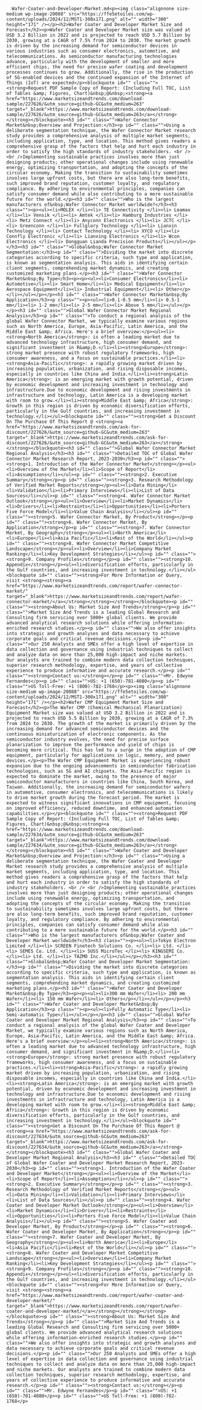       Wafer-Coater-and-Developer-Market.md<p><img class="alignnone size-medium wp-image-20088" src="https://ffe5etoiles.com/wp-content/uploads/2024/12/MST1-300x171.png" alt="" width="300" height="171" /></p><h2>Wafer Coater and Developer Market Size and Forecast</h2><p>Wafer Coater and Developer Market size was valued at USD 3.2 Billion in 2022 and is projected to reach USD 5.7 Billion by 2030, growing at a CAGR of 7.5% from 2024 to 2030. The market growth is driven by the increasing demand for semiconductor devices in various industries such as consumer electronics, automotive, and telecommunications. As semiconductor manufacturing technologies advance, particularly with the development of smaller and more efficient chips, the need for precise wafer coating and development processes continues to grow. Additionally, the rise in the production of 5G-enabled devices and the continued expansion of the Internet of Things (IoT) are expected</p><blockquote id="" class=""><strong>Request PDF Sample Copy of Report: (Including Full TOC, List of Tables &amp; Figures, Chart)&nbsp;@&nbsp;<strong><a href="https://www.marketsizeandtrends.com/download-sample/227626/&utm_source=github-GC&utm_medium=263" target="_blank">https://www.marketsizeandtrends.com/download-sample/227626/&utm_source=github-GC&utm_medium=263</a></strong></strong></blockquote><h3 id="" class="">Wafer Connector Market&nbsp;Overview and Projection:</h3><p id="" class="">Using a deliberate segmentation technique, the Wafer Connector Market research study provides a comprehensive analysis of multiple market segments, including application, type, and location. This method gives readers a comprehensive grasp of the factors that help and hurt each industry in order to satisfy the high standards of industry stakeholders. <br /> <br />Implementing sustainable practices involves more than just designing products; other operational changes include using renewable energy, optimizing transportation, and adopting the concepts of the circular economy. Making the transition to sustainability sometimes involves large upfront costs, but there are also long-term benefits, such improved brand reputation, customer loyalty, and regulatory compliance. By adhering to environmental principles, companies can satisfy consumer demand while also contributing to a more sustainable future for the world.</p><h3 id="" class="">Who is the largest manufacturers of&nbsp;Wafer Connector Market worldwide?</h3><h3 class=""><p><ul><li>MOLEX </li><li> TE Connectivity </li><li> Leamax </li><li> Vensik </li><li> Amtek </li><li> Hamburg Industries </li><li> Metz Connect </li><li> Anyconn Electronics </li><li> JCTC </li><li> Greenconn </li><li> Fullglory Technology </li><li> Lianxin Technology </li><li> Contact Technology </li><li> XYCO </li><li> Connfly Electronic </li><li> Lianxing Electronics </li><li> Wcon Electronics </li><li> Dongguan Lianda Precision Products</li></ul></p></h3><h3 id="" class="">Global&nbsp;Wafer Connector Market Segmentation:</h3><p id="" class="">Dividing the market into discrete categories according to specific criteria, such type and application, is known as segmentation analysis. This aids in identifying certain client segments, comprehending market dynamics, and creating customized marketing plans.</p><h3 id="" class="">Wafer Connector Market&nbsp;By Type</h3><p><p><ul><li>Consumer Electronics</li><li> Automotive</li><li> Smart Home</li><li> Medical Equipment</li><li> Aerospace Equipment</li><li> Industrial Equipment</li><li> Other</p></li></ul></p></p><h3 id="" class="">Wafer Connector Market&nbsp;By Application</h3><p class=""><p><ul><li>0.1-0.5 mm</li><li> 0.5-1 mm</li><li> 1-2 mm</li><li> 2-5 mm</li><li> Above 5 mm</li></ul></p></p><h3 id="" class="">Global Wafer Connector Market Regional Analysis</h3><p id="" class="">To conduct a regional analysis of the global Wafer Connector Market, we typically examine various regions such as North America, Europe, Asia-Pacific, Latin America, and the Middle East &amp; Africa. Here's a brief overview:</p><ul><li><strong>North America</strong>: is often a leading market due to advanced technology infrastructure, high consumer demand, and significant investment in R&amp;D.</li><li><strong>Europe</strong>: strong market presence with robust regulatory frameworks, high consumer awareness, and a focus on sustainable practices.</li><li><strong>Asia-Pacific</strong>: a rapidly growing market driven by increasing population, urbanization, and rising disposable incomes, especially in countries like China and India.</li><li><strong>Latin America</strong>: is an emerging market with growth potential, driven by economic development and increasing investment in technology and infrastructure.Due to economic development and rising investments in infrastructure and technology, Latin America is a developing market with room to grow.</li><li><strong>Middle East &amp; Africa</strong>: Growth in this region is driven by economic diversification efforts, particularly in the Gulf countries, and increasing investment in technology.</li></ul><blockquote id="" class=""><strong>Get a Discount On The Purchase Of This Report @ <strong><a href="https://www.marketsizeandtrends.com/ask-for-discount/227626/&utm_source=github-GC&utm_medium=263" target="_blank">https://www.marketsizeandtrends.com/ask-for-discount/227626/&utm_source=github-GC&utm_medium=263</a></strong></strong></blockquote><h3 id="" class="">Global Wafer Connector Market Regional Analysis</h3><h3 id="" class="">Detailed TOC of Global Wafer Connector Market Research Report, 2023-2030</h3><p id="" class=""><strong>1. Introduction of the Wafer Connector Market</strong></p><ul><li>Overview of the Market</li><li>Scope of Report</li><li>Assumptions</li></ul><p id="" class=""><strong>2. Executive Summary</strong></p><p id="" class=""><strong>3. Research Methodology of Verified Market Reports</strong></p><ul><li>Data Mining</li><li>Validation</li><li>Primary Interviews</li><li>List of Data Sources</li></ul><p id="" class=""><strong>4. Wafer Connector Market Outlook</strong></p><ul><li>Overview</li><li>Market Dynamics</li><li>Drivers</li><li>Restraints</li><li>Opportunities</li><li>Porters Five Force Model</li><li>Value Chain Analysis</li></ul><p id="" class=""><strong>5. Wafer Connector Market, By Product</strong></p><p id="" class=""><strong>6. Wafer Connector Market, By Application</strong></p><p id="" class=""><strong>7. Wafer Connector Market, By Geography</strong></p><ul><li>North America</li><li>Europe</li><li>Asia Pacific</li><li>Rest of the World</li></ul><p id="" class=""><strong>8. Wafer Connector Market Competitive Landscape</strong></p><ul><li>Overview</li><li>Company Market Ranking</li><li>Key Development Strategies</li></ul><p id="" class=""><strong>9. Company Profiles</strong></p><p id="" class=""><strong>10. Appendix</strong></p><ul><li>diversification efforts, particularly in the Gulf countries, and increasing investment in technology.</li></ul><blockquote id="" class=""><strong>For More Information or Query, visit <strong><strong><a href="https://www.marketsizeandtrends.com/report/wafer-connector-market/" target="_blank">https://www.marketsizeandtrends.com/report/wafer-connector-market/</a></strong></strong></strong></blockquote><p id="" class=""><strong>About Us: Market Size And Trends</strong></p><p id="" class="">Market Size And Trends is a leading Global Research and Consulting firm servicing over 5000+ global clients. We provide advanced analytical research solutions while offering information-enriched research studies.</p><p id="" class="">We also offer insights into strategic and growth analyses and data necessary to achieve corporate goals and critical revenue decisions.</p><p id="" class="">Our 250 Analysts and SMEs offer a high level of expertise in data collection and governance using industrial techniques to collect and analyze data on more than 25,000 high-impact and niche markets. Our analysts are trained to combine modern data collection techniques, superior research methodology, expertise, and years of collective experience to produce informative and accurate research.</p><p id="" class=""><strong>Contact us:</strong></p><p id="" class="">Mr. Edwyne Fernandes</p><p id="" class="">US: +1 (650)-781-4080</p><p id="" class="">US Toll-Free: +1 (800)-782-1768</p><p><img class="alignnone size-medium wp-image-20088" src="https://ffe5etoiles.com/wp-content/uploads/2024/12/MST1-300x171.png" alt="" width="300" height="171" /></p><h2>Wafer CMP Equipment Market Size and Forecast</h2><p>The Wafer CMP (Chemical Mechanical Planarization) Equipment Market size was valued at USD 3.2 Billion in 2022 and is projected to reach USD 5.5 Billion by 2030, growing at a CAGR of 7.3% from 2024 to 2030. The growth of the market is primarily driven by the increasing demand for advanced semiconductor devices and the continuous miniaturization of electronic components. As the semiconductor industry evolves, the need for precise surface planarization to improve the performance and yield of chips is becoming more critical. This has led to a surge in the adoption of CMP equipment, particularly for applications in logic, memory, and power devices.</p><p>The Wafer CMP Equipment Market is experiencing robust expansion due to the ongoing advancements in semiconductor fabrication technologies, such as 5G and AI chipsets. The Asia-Pacific region is expected to dominate the market, owing to the presence of major semiconductor manufacturers in countries like China, South Korea, and Taiwan. Additionally, the increasing demand for semiconductor wafers in automotive, consumer electronics, and telecommunications is likely to drive market growth during the forecast period. The market is expected to witness significant innovations in CMP equipment, focusing on improved efficiency, reduced downtime, and enhanced automation capabilities.</p></p><blockquote id="" class=""><strong>Request PDF Sample Copy of Report: (Including Full TOC, List of Tables &amp; Figures, Chart)&nbsp;@&nbsp;<strong><a href="https://www.marketsizeandtrends.com/download-sample/227634/&utm_source=github-GC&utm_medium=263" target="_blank">https://www.marketsizeandtrends.com/download-sample/227634/&utm_source=github-GC&utm_medium=263</a></strong></strong></blockquote><h3 id="" class="">Wafer Coater and Developer Market&nbsp;Overview and Projection:</h3><p id="" class="">Using a deliberate segmentation technique, the Wafer Coater and Developer Market research study provides a comprehensive analysis of multiple market segments, including application, type, and location. This method gives readers a comprehensive grasp of the factors that help and hurt each industry in order to satisfy the high standards of industry stakeholders. <br /> <br />Implementing sustainable practices involves more than just designing products; other operational changes include using renewable energy, optimizing transportation, and adopting the concepts of the circular economy. Making the transition to sustainability sometimes involves large upfront costs, but there are also long-term benefits, such improved brand reputation, customer loyalty, and regulatory compliance. By adhering to environmental principles, companies can satisfy consumer demand while also contributing to a more sustainable future for the world.</p><h3 id="" class="">Who is the largest manufacturers of&nbsp;Wafer Coater and Developer Market worldwide?</h3><h3 class=""><p><ul><li>Tokyo Electron Limited </li><li> SCREEN Finetech Solutions Co. </li><li> Ltd. </li><li> SEMES Co. Ltd. </li><li> SUSS MicroTec </li><li> KINGSEMI Co. </li><li> Ltd. </li><li> TAZMO Inc.</li></ul></p></h3><h3 id="" class="">Global&nbsp;Wafer Coater and Developer Market Segmentation:</h3><p id="" class="">Dividing the market into discrete categories according to specific criteria, such type and application, is known as segmentation analysis. This aids in identifying certain client segments, comprehending market dynamics, and creating customized marketing plans.</p><h3 id="" class="">Wafer Coater and Developer Market&nbsp;By Type</h3><p><p><ul><li>300 mm Wafer</li><li> 200 mm Wafer</li><li> 150 mm Wafer</li><li> Others</p></li></ul></p></p><h3 id="" class="">Wafer Coater and Developer Market&nbsp;By Application</h3><p class=""><p><ul><li>Fully Automatic Type</li><li> Semi-automatic Type</li></ul></p></p><h3 id="" class="">Global Wafer Coater and Developer Market Regional Analysis</h3><p id="" class="">To conduct a regional analysis of the global Wafer Coater and Developer Market, we typically examine various regions such as North America, Europe, Asia-Pacific, Latin America, and the Middle East &amp; Africa. Here's a brief overview:</p><ul><li><strong>North America</strong>: is often a leading market due to advanced technology infrastructure, high consumer demand, and significant investment in R&amp;D.</li><li><strong>Europe</strong>: strong market presence with robust regulatory frameworks, high consumer awareness, and a focus on sustainable practices.</li><li><strong>Asia-Pacific</strong>: a rapidly growing market driven by increasing population, urbanization, and rising disposable incomes, especially in countries like China and India.</li><li><strong>Latin America</strong>: is an emerging market with growth potential, driven by economic development and increasing investment in technology and infrastructure.Due to economic development and rising investments in infrastructure and technology, Latin America is a developing market with room to grow.</li><li><strong>Middle East &amp; Africa</strong>: Growth in this region is driven by economic diversification efforts, particularly in the Gulf countries, and increasing investment in technology.</li></ul><blockquote id="" class=""><strong>Get a Discount On The Purchase Of This Report @ <strong><a href="https://www.marketsizeandtrends.com/ask-for-discount/227634/&utm_source=github-GC&utm_medium=263" target="_blank">https://www.marketsizeandtrends.com/ask-for-discount/227634/&utm_source=github-GC&utm_medium=263</a></strong></strong></blockquote><h3 id="" class="">Global Wafer Coater and Developer Market Regional Analysis</h3><h3 id="" class="">Detailed TOC of Global Wafer Coater and Developer Market Research Report, 2023-2030</h3><p id="" class=""><strong>1. Introduction of the Wafer Coater and Developer Market</strong></p><ul><li>Overview of the Market</li><li>Scope of Report</li><li>Assumptions</li></ul><p id="" class=""><strong>2. Executive Summary</strong></p><p id="" class=""><strong>3. Research Methodology of Verified Market Reports</strong></p><ul><li>Data Mining</li><li>Validation</li><li>Primary Interviews</li><li>List of Data Sources</li></ul><p id="" class=""><strong>4. Wafer Coater and Developer Market Outlook</strong></p><ul><li>Overview</li><li>Market Dynamics</li><li>Drivers</li><li>Restraints</li><li>Opportunities</li><li>Porters Five Force Model</li><li>Value Chain Analysis</li></ul><p id="" class=""><strong>5. Wafer Coater and Developer Market, By Product</strong></p><p id="" class=""><strong>6. Wafer Coater and Developer Market, By Application</strong></p><p id="" class=""><strong>7. Wafer Coater and Developer Market, By Geography</strong></p><ul><li>North America</li><li>Europe</li><li>Asia Pacific</li><li>Rest of the World</li></ul><p id="" class=""><strong>8. Wafer Coater and Developer Market Competitive Landscape</strong></p><ul><li>Overview</li><li>Company Market Ranking</li><li>Key Development Strategies</li></ul><p id="" class=""><strong>9. Company Profiles</strong></p><p id="" class=""><strong>10. Appendix</strong></p><ul><li>diversification efforts, particularly in the Gulf countries, and increasing investment in technology.</li></ul><blockquote id="" class=""><strong>For More Information or Query, visit <strong><strong><a href="https://www.marketsizeandtrends.com/report/wafer-coater-and-developer-market/" target="_blank">https://www.marketsizeandtrends.com/report/wafer-coater-and-developer-market/</a></strong></strong></strong></blockquote><p id="" class=""><strong>About Us: Market Size And Trends</strong></p><p id="" class="">Market Size And Trends is a leading Global Research and Consulting firm servicing over 5000+ global clients. We provide advanced analytical research solutions while offering information-enriched research studies.</p><p id="" class="">We also offer insights into strategic and growth analyses and data necessary to achieve corporate goals and critical revenue decisions.</p><p id="" class="">Our 250 Analysts and SMEs offer a high level of expertise in data collection and governance using industrial techniques to collect and analyze data on more than 25,000 high-impact and niche markets. Our analysts are trained to combine modern data collection techniques, superior research methodology, expertise, and years of collective experience to produce informative and accurate research.</p><p id="" class=""><strong>Contact us:</strong></p><p id="" class="">Mr. Edwyne Fernandes</p><p id="" class="">US: +1 (650)-781-4080</p><p id="" class="">US Toll-Free: +1 (800)-782-1768</p>
